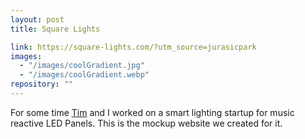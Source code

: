 ```yaml
---
layout: post
title: Square Lights

link: https://square-lights.com/?utm_source=jurasicpark
images:
  - "/images/coolGradient.jpg"
  - "/images/coolGradient.webp"
repository: ""
---
```


For some time [Tim](https://tim.guggenmos.me/) and I worked on a smart lighting startup for music reactive LED Panels. This is the mockup website we created for it.
